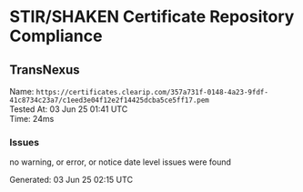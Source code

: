 # STIR/SHAKEN Certificate Repository Compliance

## TransNexus

Name: `https://certificates.clearip.com/357a731f-0148-4a23-9fdf-41c8734c23a7/c1eed3e04f12e2f14425dcba5ce5ff17.pem`\
Tested At: 03 Jun 25 01:41 UTC\
Time: 24ms

### Issues

no warning, or error, or notice date level issues were found

Generated: 03 Jun 25 02:15 UTC